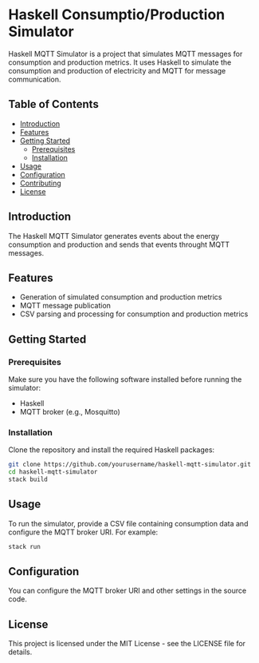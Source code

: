 # Haskell Consumptio/Production Simulator

Haskell MQTT Simulator is a project that simulates MQTT messages for consumption and production metrics. It uses Haskell to simulate the consumption and production of electricity and MQTT for message communication.

## Table of Contents

- [Introduction](#introduction)
- [Features](#features)
- [Getting Started](#getting-started)
  - [Prerequisites](#prerequisites)
  - [Installation](#installation)
- [Usage](#usage)
- [Configuration](#configuration)
- [Contributing](#contributing)
- [License](#license)

## Introduction

The Haskell MQTT Simulator generates events about the energy consumption and production and sends that events throught MQTT messages.

## Features

- Generation of simulated consumption and production metrics
- MQTT message publication
- CSV parsing and processing for consumption and production metrics

## Getting Started

### Prerequisites

Make sure you have the following software installed before running the simulator:

- Haskell
- MQTT broker (e.g., Mosquitto)

### Installation

Clone the repository and install the required Haskell packages:

```bash
git clone https://github.com/yourusername/haskell-mqtt-simulator.git
cd haskell-mqtt-simulator
stack build
```
## Usage

To run the simulator, provide a CSV file containing consumption data and configure the MQTT broker URI. For example:

```bash
stack run
```

## Configuration

You can configure the MQTT broker URI and other settings in the source code.

## License

This project is licensed under the MIT License - see the LICENSE file for details.
